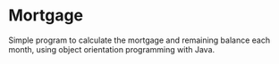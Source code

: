 # Mortgage
Simple program to calculate the mortgage and remaining balance each month, using object orientation programming with Java.
